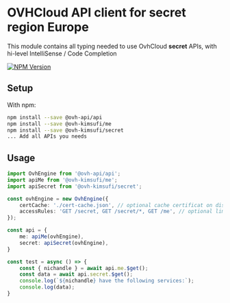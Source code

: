 # OVHCloud API client for **secret** region Europe

This module contains all typing needed to use OvhCloud **secret** APIs, with hi-level IntelliSense / Code Completion

[![NPM Version](https://img.shields.io/npm/v/@ovh-kimsufi/secret.svg?style=flat)](https://www.npmjs.org/package/@ovh-kimsufi/secret)

## Setup

With npm:

```bash
npm install --save @ovh-api/api
npm install --save @ovh-kimsufi/me
npm install --save @ovh-kimsufi/secret
... Add all APIs you needs
```

## Usage

```typescript
import OvhEngine from '@ovh-api/api';
import apiMe from '@ovh-kimsufi/me';
import apiSecret from '@ovh-kimsufi/secret';

const ovhEngine = new OvhEngine({ 
    certCache: './cert-cache.json', // optional cache certificat on disk.
    accessRules: 'GET /secret, GET /secret/*, GET /me', // optional limit the requested privileges.
});

const api = {
    me: apiMe(ovhEngine),
    secret: apiSecret(ovhEngine),
}

const test = async () => {
    const { nichandle } = await api.me.$get();
    const data = await api.secret.$get();
    console.log(`${nichandle} have the following services:`);
    console.log(data);
}
```
